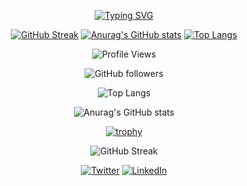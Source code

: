 <div align="center">

[![Typing SVG](https://readme-typing-svg.demolab.com?font=Tektur&pause=1000&color=000000&width=435&lines=Hi+%F0%9F%91%8B%2C+Welcome+to+My+GitHub+Profile!;Full-Stack++web+developer+%F0%9F%92%BB;Always+learning+new+things++%F0%9F%93%9D)](https://git.io/typing-svg)

[![GitHub Streak](https://streak-stats.demolab.com?user=mohammad-ebadi)](https://git.io/streak-stats)
[![Anurag's GitHub stats](https://github-readme-stats.vercel.app/api?username=mohammad-ebadi)](https://github.com/mohammad-ebadi/github-readme-stats)
[![Top Langs](https://github-readme-stats.vercel.app/api/top-langs/?username=mohammad-ebadi)](https://github.com/anuraghazra/github-readme-stats)




<!-- بازدیدها -->
![Profile Views](https://komarev.com/ghpvc/?username=mohammad-ebadi&color=blue)

<!-- فالوئرهای گیت‌هاب -->
![GitHub followers](https://img.shields.io/github/followers/mohammad-ebadi?label=Followers&style=social)

<!-- زبان مورد علاقه -->
![Top Langs](https://github-readme-stats.vercel.app/api/top-langs/?username=mohammad-ebadi&layout=compact)

<!-- آمار کلی گیت‌هاب -->
![Anurag's GitHub stats](https://github-readme-stats.vercel.app/api?username=mohammad-ebadi&show_icons=true&theme=tokyonight)

<!-- تروفی‌ها -->
[![trophy](https://github-profile-trophy.vercel.app/?username=mohammad-ebadi)](https://github.com/ryo-ma/github-profile-trophy)

<!-- وضعیت فعالیت در گیت‌هاب -->
![GitHub Streak](https://github-readme-streak-stats.herokuapp.com/?user=mohammad-ebadi&theme=tokyonight)

<!-- شبکه‌های اجتماعی -->
[![Twitter](https://img.shields.io/twitter/follow/YOUR_TWITTER_HANDLE?style=social)](https://twitter.com/YOUR_TWITTER_HANDLE)
[![LinkedIn](https://img.shields.io/badge/LinkedIn-Profile-blue?style=flat&logo=linkedin)](https://linkedin.com/in/YOUR_LINKEDIN_USERNAME)


</div>




 

